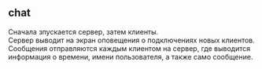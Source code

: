 ## chat
Сначала зпускается сервер, затем клиенты.\
Сервер выводит на экран оповещения о подключениях новых клиентов.\
Сообщения отправляются каждым клиентом на сервер, где выводится информация о времени, имени пользователя, а также само сообщение.
